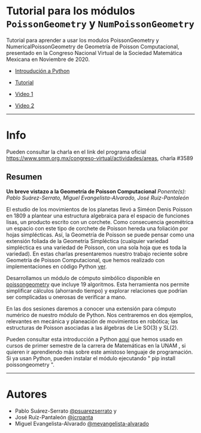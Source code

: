 # Tutorial para los módulos `PoissonGeometry` y `NumPoissonGeometry`
Tutorial para aprender a usar los modulos PoissonGeometry y NumericalPoissonGeometry de Geometría de Poisson Computacional, presentado en la Congreso Nacional Virtual de la Sociedad Matemática Mexicana en Noviembre de 2020.

 * [Introudución a Python](https://github.com/HaydeePeruyero/Geometria-Analitica-1/blob/master/1_Introducci%C3%B3n_a_Python.ipynb)
     
 * [Tutorial](https://github.com/mevangelista-alvarado/CNVSMM/blob/main/CNVSMM_2020.ipynb) 
 
 * [Video 1](https://www.youtube.com/watch?v=27nBbz8BbL0) 
 
 * [Video 2](https://www.youtube.com/watch?v=PtTaK_Qef54)

____
# Info

Pueden consultar la charla en el link del programa oficial https://www.smm.org.mx/congreso-virtual/actividades/areas, charla #3589 

## Resumen
**Un breve vistazo a la Geometría de Poisson Computacional**
_Ponente(s): Pablo Suárez-Serrato, Miguel Evangelista-Alvarado, José Ruiz-Pantaleón_ 


El estudio de los movimientos de los planetas llevó a Siméon Denis Poisson en 1809 a plantear una estructura algebraica para el espacio de funciones lisas, un producto escrito con un corchete. Como consecuencia geométrica un espacio con este tipo de corchete de Poisson hereda una foliación por hojas simplécticas. Así, la Geometría de Poisson se puede pensar como una extensión foliada de la Geometría Simpléctica (cualquier variedad simpléctica es una variedad de Poisson, con una sola hoja que es toda la variedad). En estas charlas presentaremos nuestro trabajo reciente sobre Geometría de Poisson Computacional, que hemos realizado con implementaciones en código Python [ver](https://arxiv.org/pdf/1912.01746.pdf). 

Desarrollamos un módulo de cómputo simbólico disponible en [poissongeometry](https://github.com/appliedgeometry/poissongeometry) que incluye 19 algoritmos. Esta herramienta nos permite simplificar cálculos (ahorrando tiempo) y explorar relaciones que podrían ser complicadas u onerosas de verificar a mano. 

En las dos sesiones daremos a conocer una extensión para cómputo numérico de nuestro módulo de Python. Nos centraremos en dos ejemplos, relevantes en mecánica y planeación de movimientos en robótica; las estructuras de Poisson asociadas a las álgebras de Lie SO(3) y SL(2). 

Pueden consultar esta introducción a Python [aquí](https://github.com/HaydeePeruyero/Geometria-Analitica-1/blob/master/1_Introducci%C3%B3n_a_Python.ipynb) que hemos usado en cursos de primer semestre de la carrera de Matemáticas en la UNAM , si quieren ir aprendiendo más sobre este amistoso lenguaje de programación. Si ya usan Python, pueden instalar el módulo ejecutando " pip install poissongeometry ".

______ 

# Autores 
 
 * Pablo Suárez-Serrato [@psuarezserrato](https://github.com/psuarezserrato) y 
 * José Ruíz-Pantaleón [@jcrpanta](https://github.com/jcrpanta)
 * Miguel Evangelista-Alvarado [@mevangelista-alvarado](https://github.com/mevangelista-alvarado)
